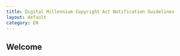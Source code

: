```yaml
---
title: Digital Millennium Copyright Act Notification Guidelines 
layout: default
category: EN
---
```

## Welcome
